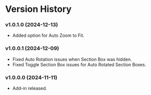 # Version History

### v1.0.1.0 (2024-12-13)

* Added option for Auto Zoom to Fit.

### v1.0.0.1 (2024-12-09)

* Fixed Auto Rotation issues when Section Box was hidden.
* Fixed Toggle Section Box issues for Auto Rotated Section Boxes.

### v1.0.0.0 (2024-11-11)

* Add-in released.
